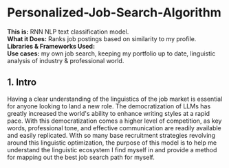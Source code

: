 # Personalized-Job-Search-Algorithm

**This is:** RNN NLP text classification model. <br>
**What it Does:** Ranks job postings based on similarity to my profile. <br> 
**Libraries & Frameworks Used:** <br> 
**Use cases:** my own job search, keeping my portfolio up to date, linguistic analysis of industry & professional world.

## 1. Intro 

Having a clear understanding of the linguistics of the job market is essential for anyone looking to land a new role. The democratization of LLMs has greatly increased the world's ability to 
enhance writing styles at a rapid pace. With this democratization comes a higher level of competition, as key words, professional tone, and effective communication are readily available and 
easily replicated. With so many base recruitment strategies revolving around this linguistic optimization, the purpose of this model is to help me understand the linguistic ecosystem I find myself in
and provide a method for mapping out the best job search path for myself. 




